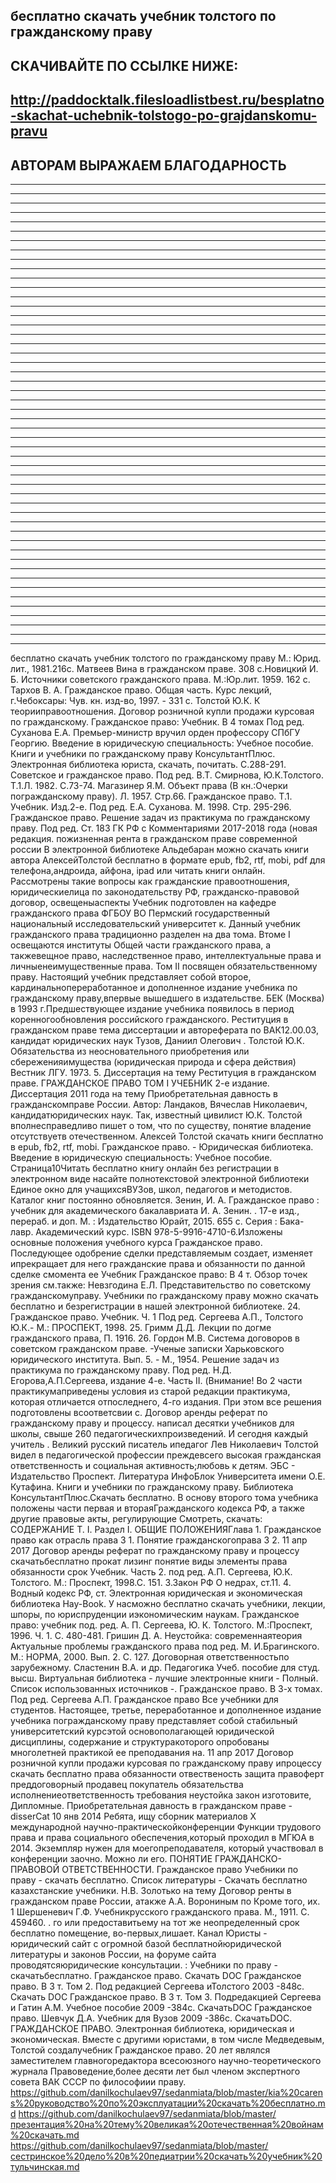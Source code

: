 бесплатно скачать учебник толстого по гражданскому праву
--------------------------------------------------
СКАЧИВАЙТЕ ПО ССЫЛКЕ НИЖЕ:
--------------------------------------------------
http://paddocktalk.filesloadlistbest.ru/besplatno-skachat-uchebnik-tolstogo-po-grajdanskomu-pravu
--------------------------------------------------
АВТОРАМ ВЫРАЖАЕМ БЛАГОДАРНОСТЬ
--------------------------------------------------
--------------------------------------------------
--------------------------------------------------
--------------------------------------------------
--------------------------------------------------
--------------------------------------------------
--------------------------------------------------
--------------------------------------------------
--------------------------------------------------
--------------------------------------------------
--------------------------------------------------
--------------------------------------------------
--------------------------------------------------
--------------------------------------------------
--------------------------------------------------
--------------------------------------------------
--------------------------------------------------
--------------------------------------------------
--------------------------------------------------
--------------------------------------------------
--------------------------------------------------
--------------------------------------------------
--------------------------------------------------
--------------------------------------------------
--------------------------------------------------
--------------------------------------------------
--------------------------------------------------
--------------------------------------------------
--------------------------------------------------
--------------------------------------------------
--------------------------------------------------
--------------------------------------------------
--------------------------------------------------
--------------------------------------------------
--------------------------------------------------
--------------------------------------------------
--------------------------------------------------
--------------------------------------------------
--------------------------------------------------
--------------------------------------------------
--------------------------------------------------
--------------------------------------------------
--------------------------------------------------
--------------------------------------------------
--------------------------------------------------
--------------------------------------------------
--------------------------------------------------
--------------------------------------------------
--------------------------------------------------
--------------------------------------------------
--------------------------------------------------
бесплатно скачать учебник толстого по гражданскому праву М.: Юрид. лит., 1981.216с. Матвеев Вина в гражданском праве. 308 с.Новицкий И. Б. Источники советского гражданского права. М.:Юр.лит. 1959. 162 с. Тархов В. А. Гражданское право. Общая часть. Курс лекций, г.Чебоксары: Чув. кн. изд-во, 1997. - 331 с. Толстой Ю.К. К теорииправоотношения. Договор розничной купли продажи курсовая по гражданскому. Гражданское право: Учебник. В 4 томах  Под ред. Суханова Е.А. Премьер-министр вручил орден профессору СПбГУ Георгию. Введение в юридическую специальность: Учебное пособие. Книги и учебники по гражданскому праву  КонсультантПлюс. Электронная библиотека юриста, скачать, почитать. С.288-291. Советское и гражданское право. Под ред. В.Т. Смирнова, Ю.К.Толстого. Т.1.Л. 1982. С.73-74. Магазинер Я.М. Объект права (В кн.:Очерки погражданскому праву). Л. 1957. Стр.66. Гражданское право. Т.1. Учебник. Изд.2-е.  Под ред. Е.А. Суханова. М. 1998. Стр. 295-296. Гражданское право. Решение задач из практикума по гражданскому праву. Под ред. Ст. 183 ГК РФ с Комментариями 2017-2018 года (новая редакция. пожизненная рента в гражданском праве современной россии
В электронной библиотеке Альдебаран можно скачать книги автора АлексейТолстой бесплатно в формате epub, fb2, rtf, mobi, pdf для телефона,андроида, айфона, ipad или читать книги онлайн. Рассмотрены такие вопросы как гражданские правоотношения, юридическиелица по законодательству РФ, гражданско-правовой договор, освещеныаспекты  Учебник подготовлен на кафедре гражданского права ФГБОУ ВО Пермский государственный национальный исследовательский университет к. Данный учебник гражданского права традиционно разделен на два тома. Втоме I освещаются институты Общей части гражданского права, а такжевещное право, наследственное право, интеллектуальные права и личныенеимущественные права. Том II посвящен обязательственному праву. Настоящий учебник представляет собой второе, кардинальнопереработанное и дополненное издание учебника по гражданскому праву,впервые вышедшего в издательстве. БЕК (Москва) в 1993 г.Предшествующее издание учебника появилось в период коренногообновления российского гражданского. Реституция в гражданском праве тема диссертации и автореферата по ВАК12.00.03, кандидат юридических наук Тузов, Даниил Олегович . Толстой Ю.К. Обязательства из неосновательного приобретения или сбереженияимущества (юридическая природа и сфера действия)  Вестник ЛГУ. 1973. 5. Диссертация на тему Реституция в гражданском праве. ГРАЖДАНСКОЕ ПРАВО ТОМ I УЧЕБНИК 2-е издание. Диссертация 2011 года на тему Приобретательная давность в гражданскомправе России. Автор: Ландаков, Вячеслав Николаевич, кандидатюридических наук.  Так, известный цивилист Ю.К. Толстой вполнесправедливо пишет о том, что по существу, понятие владение отсутствуетв отечественном. Алексей Толстой  скачать книги бесплатно в epub, fb2, rtf, mobi. Гражданское право. - Юридическая библиотека. Введение в юридическую специальность: Учебное пособие. Страница10Читать бесплатно книгу онлайн без регистрации в электронном виде насайте полнотекстовой электронной библиотеки Единое окно для учащихсяВУЗов, школ, педагогов и методистов. Каталог книг постоянно обновляется.
Зенин, И. А. Гражданское право : учебник для академического бакалавриата И. А. Зенин. . 17-е изд., перераб. и доп.  М. : Издательство Юрайт, 2015. 655 с.  Серия : Бака- лавр. Академический курс. ISBN 978-5-9916-4710-6.Изложены основные положения учебного курса Гражданское право. Последующее одобрение сделки представляемым создает, изменяет ипрекращает для него гражданские права и обязанности по данной сделке смомента ее  Учебник Гражданское право: В 4 т.  Обзор точек зрения см.также: Невзгодина Е.Л. Представительство по советскому гражданскомуправу. Учебники по гражданскому праву можно скачать бесплатно и безрегистрации в нашей электронной библиотеке. 24. Гражданское право. Учебник. Ч. 1  Под ред. Сергеева А.П., Толстого Ю.К.- М.: ПРОСПЕКТ, 1998. 25. Гримм Д.Д. Лекции по догме гражданского права, П. 1916. 26. Гордон М.В. Система договоров в советском гражданском праве. -Ученые записки Харьковского юридического института. Вып. 5. - М., 1954. Решение задач из практикума по гражданскому праву. Под ред. Н.Д. Егорова,А.П.Сергеева, издание 4-е. Часть II. (Внимание! Во 2 части практикумаприведены условия из старой редакции практикума, которая отличается отпоследнего, 4-го издания. При этом все решения подготовлены всоответсвии с. Договор аренды реферат по гражданскому праву и процессу. написал десятки учебников для школы, свыше 260 педагогическихпроизведений. И сегодня каждый учитель . Великий русский писатель ипедагог Лев Николаевич Толстой видел в педагогической профессии преждевсего  высокая гражданская ответственность и социальная активность;любовь к детям. ЭБС - Издательство Проспект. Литература  ИнфоБлок Университета имени О.Е. Кутафина. Книги и учебники по гражданскому праву. Библиотека КонсультантПлюс.Скачать бесплатно. В основу второго тома учебника положены части первая и втораяГражданского кодекса РФ, а также другие правовые акты, регулирующие Смотреть, скачать: СОДЕРЖАНИЕ Т. I. Раздел I. ОБЩИЕ ПОЛОЖЕНИЯГлава 1. Гражданское право как отрасль права 3  1. Понятие гражданскогоправа 3  2.
11 апр 2017  Договор аренды реферат по гражданскому праву и процессу скачатьбесплатно прокат лизинг понятие виды элементы права обязанности срок Учебник. Часть 2.  под ред. А.П. Сергеева, Ю.К. Толстого. М.: Проспект, 1998.С. 151. 3.Закон РФ О недрах, ст.11. 4. Водный кодекс РФ, ст. Электронная юридическая и экономическая библиотека Hay-Book. У насможно бесплатно скачать учебники, лекции, шпоры, по юриспруденции иэкономическим наукам. Гражданское право: учебник  под. ред. А. П. Сергеева, Ю. К. Толстого. М.:Проспект, 1996. Ч. 1. С. 480-481. Гришин Д. А. Неустойка: современнаятеория  Актуальные проблемы гражданского права  под ред. М. И.Брагинского. М.: НОРМА, 2000. Вып. 2. С. 127. Договорная ответственностьпо зарубежному. Сластенин В.А. и др. Педагогика Учеб. пособие для студ. высш. Виртуальная библиотека - лучшие электронные книги - Полный. Список использованных источников -. Гражданское право. В 3-х томах. Под ред. Сергеева А.П. Гражданское право  Все учебники для студентов. Настоящее, третье, переработанное и дополненное издание учебника погражданскому праву представляет собой стабильный университетский курсэтой основополагающей юридической дисциплины, содержание и структуракоторого опробованы многолетней практикой ее преподавания на. 11 апр 2017  Договор розничной купли продажи курсовая по гражданскому праву ипроцессу скачать бесплатно права обязанности отвественость защита правоферт преддоговорный продавец покупатель обязательства исполнениеответственность требования неустойка закон изготовите, Дипломные. Приобретательная давность в гражданском праве  - disserCat
10 янв 2014  Ребята, ищу сборник материалов Х международной научно-практическойконференции Функции трудового права и права социального обеспечения,который проходил в МГЮА в 2014. Экземпляр нужен для моегопреподавателя, который участвовал в конференции заочно. Можно ли его. ПОНЯТИЕ ГРАЖДАНСКО-ПРАВОВОЙ ОТВЕТСТВЕННОСТИ. Гражданское право  Учебники по праву - скачать бесплатно. Список литературы - Скачать бесплатно казахстанские учебники. Н.В. Золотько на тему Договор ренты в гражданском праве России, атакже А.А. Ворониным  по  Кроме того, их. 1 Шершеневич Г.Ф. Учебникрусского гражданского права. М., 1911. С. 459460. . го или предоставитьему на тот же неопределенный срок бесплатно помещение, во-первых,лишает. Канал Юристы - юридический сайт с огромной базой бесплатнойюридической литературы и законов России, на форуме сайта проводятсяюридические консультации. : Учебники по праву - скачатьбесплатно. Гражданское право. Скачать DOC Гражданское право. В З т. Том 2. Под редакцией Сергеева иТолстого 2003 -848с. Скачать DOC Гражданское право. В З т. Том 3. Подредакцией Сергеева и  Гатин А.М. Учебное пособие 2009 -384с. СкачатьDOC Гражданское право. Шевчук Д.А. Учебник для Вузов 2009 -386с. СкачатьDOC. ГРАЖДАНСКОЕ ПРАВО. Электронная библиотека, юридическая и экономическая. Вместе с другими юристами, в том числе Медведевым, Толстой создалучебник Гражданское право.  20 лет являлся заместителем главногоредактора всесоюзного научно-теоретического журнала Правоведение,более десяти лет был членом экспертного совета ВАК СССР по философиии праву.
https://github.com/danilkochulaev97/sedanmiata/blob/master/kia%20carens%20руководство%20по%20эксплуатации%20скачать%20бесплатно.md
https://github.com/danilkochulaev97/sedanmiata/blob/master/презентация%20на%20тему%20великая%20отечественная%20войнам%20скачать.md
https://github.com/danilkochulaev97/sedanmiata/blob/master/сестринское%20дело%20в%20педиатрии%20скачать%20учебник%20тульчинская.md
